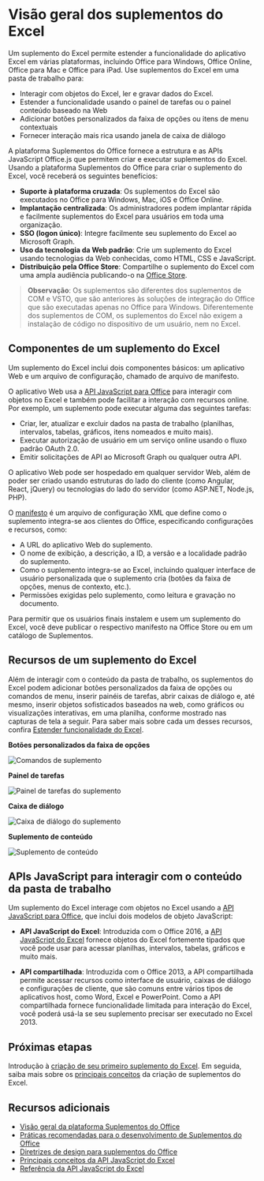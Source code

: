 # <a name="excel-add-ins-overview"></a>Visão geral dos suplementos do Excel

Um suplemento do Excel permite estender a funcionalidade do aplicativo Excel em várias plataformas, incluindo Office para Windows, Office Online, Office para Mac e Office para iPad. Use suplementos do Excel em uma pasta de trabalho para:

- Interagir com objetos do Excel, ler e gravar dados do Excel. 
- Estender a funcionalidade usando o painel de tarefas ou o painel conteúdo baseado na Web 
- Adicionar botões personalizados da faixa de opções ou itens de menu contextuais
- Fornecer interação mais rica usando janela de caixa de diálogo 

A plataforma Suplementos do Office fornece a estrutura e as APIs JavaScript Office.js que permitem criar e executar suplementos do Excel. Usando a plataforma Suplementos do Office para criar o suplemento do Excel, você receberá os seguintes benefícios:

* **Suporte à plataforma cruzada**: Os suplementos do Excel são executados no Office para Windows, Mac, iOS e Office Online.
* **Implantação centralizada**: Os administradores podem implantar rápida e facilmente suplementos do Excel para usuários em toda uma organização.
* **SSO (logon único)**: Integre facilmente seu suplemento do Excel ao Microsoft Graph.
* **Uso da tecnologia da Web padrão**: Crie um suplemento do Excel usando tecnologias da Web conhecidas, como HTML, CSS e JavaScript.
* **Distribuição pela Office Store**: Compartilhe o suplemento do Excel com uma ampla audiência publicando-o na [Office Store](https://store.office.com/en-us/appshome.aspx).

> **Observação**: Os suplementos são diferentes dos suplementos de COM e VSTO, que são anteriores às soluções de integração do Office que são executadas apenas no Office para Windows. Diferentemente dos suplementos de COM, os suplementos do Excel não exigem a instalação de código no dispositivo de um usuário, nem no Excel. 

## <a name="components-of-an-excel-add-in"></a>Componentes de um suplemento do Excel 

Um suplemento do Excel inclui dois componentes básicos: um aplicativo Web e um arquivo de configuração, chamado de arquivo de manifesto. 

O aplicativo Web usa a [API JavaScript para Office](../../reference/javascript-api-for-office.md) para interagir com objetos no Excel e também pode facilitar a interação com recursos online. Por exemplo, um suplemento pode executar alguma das seguintes tarefas:

* Criar, ler, atualizar e excluir dados na pasta de trabalho (planilhas, intervalos, tabelas, gráficos, itens nomeados e muito mais).
* Executar autorização de usuário em um serviço online usando o fluxo padrão OAuth 2.0.
* Emitir solicitações de API ao Microsoft Graph ou qualquer outra API.

O aplicativo Web pode ser hospedado em qualquer servidor Web, além de poder ser criado usando estruturas do lado do cliente (como Angular, React, jQuery) ou tecnologias do lado do servidor (como ASP.NET, Node.js, PHP).

O [manifesto](../overview/add-in-manifests.md) é um arquivo de configuração XML que define como o suplemento integra-se aos clientes do Office, especificando configurações e recursos, como: 

* A URL do aplicativo Web do suplemento.
* O nome de exibição, a descrição, a ID, a versão e a localidade padrão do suplemento.
* Como o suplemento integra-se ao Excel, incluindo qualquer interface de usuário personalizada que o suplemento cria (botões da faixa de opções, menus de contexto, etc.).
* Permissões exigidas pelo suplemento, como leitura e gravação no documento.

Para permitir que os usuários finais instalem e usem um suplemento do Excel, você deve publicar o respectivo manifesto na Office Store ou em um catálogo de Suplementos. 

## <a name="capabilities-of-an-excel-add-in"></a>Recursos de um suplemento do Excel

Além de interagir com o conteúdo da pasta de trabalho, os suplementos do Excel podem adicionar botões personalizados da faixa de opções ou comandos de menu, inserir painéis de tarefas, abrir caixas de diálogo e, até mesmo, inserir objetos sofisticados baseados na web, como gráficos ou visualizações interativas, em uma planilha, conforme mostrado nas capturas de tela a seguir. Para saber mais sobre cada um desses recursos, confira [Estender funcionalidade do Excel](excel-add-ins-extend-excel.md).

**Botões personalizados da faixa de opções**

![Comandos de suplemento](../../images/Excel_add-in_commands_Script-Lab.png)

**Painel de tarefas**

![Painel de tarefas do suplemento](../../images/Excel_add-in_task_pane_Insights.png)

**Caixa de diálogo**

![Caixa de diálogo do suplemento](../../images/Excel_add-in_dialog_choose-number.png)

**Suplemento de conteúdo**

![Suplemento de conteúdo](../../images/Excel_add-in_content_map.png)

## <a name="javascript-apis-to-interact-with-workbook-content"></a>APIs JavaScript para interagir com o conteúdo da pasta de trabalho

Um suplemento do Excel interage com objetos no Excel usando a [API JavaScript para Office](../../reference/javascript-api-for-office.md), que inclui dois modelos de objeto JavaScript:

* **API JavaScript do Excel**: Introduzida com o Office 2016, a [API JavaScript do Excel](../../reference/excel/excel-add-ins-reference-overview.md) fornece objetos do Excel fortemente tipados que você pode usar para acessar planilhas, intervalos, tabelas, gráficos e muito mais. 

* **API compartilhada**: Introduzida com o Office 2013, a API compartilhada permite acessar recursos como interface de usuário, caixas de diálogo e configurações de cliente, que são comuns entre vários tipos de aplicativos host, como Word, Excel e PowerPoint. Como a API compartilhada fornece funcionalidade limitada para interação do Excel, você poderá usá-la se seu suplemento precisar ser executado no Excel 2013.

## <a name="next-steps"></a>Próximas etapas

Introdução à [criação de seu primeiro suplemento do Excel](excel-add-ins-get-started-overview.md). Em seguida, saiba mais sobre os [principais conceitos](excel-add-ins-core-concepts.md) da criação de suplementos do Excel.

## <a name="additional-resources"></a>Recursos adicionais

- [Visão geral da plataforma Suplementos do Office](../overview/office-add-ins.md)
- [Práticas recomendadas para o desenvolvimento de Suplementos do Office](../overview/add-in-development-best-practices.md)
- [Diretrizes de design para suplementos do Office](../design/add-in-design.md)
- [Principais conceitos da API JavaScript do Excel](excel-add-ins-core-concepts.md)
- [Referência da API JavaScript do Excel](../../reference/excel/excel-add-ins-reference-overview.md)
